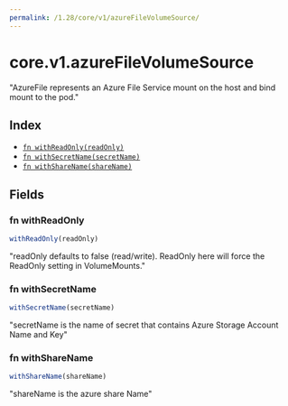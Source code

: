 ```yaml
---
permalink: /1.28/core/v1/azureFileVolumeSource/
---
```


# core.v1.azureFileVolumeSource

"AzureFile represents an Azure File Service mount on the host and bind mount to the pod."

## Index

* [`fn withReadOnly(readOnly)`](#fn-withreadonly)
* [`fn withSecretName(secretName)`](#fn-withsecretname)
* [`fn withShareName(shareName)`](#fn-withsharename)

## Fields

### fn withReadOnly

```ts
withReadOnly(readOnly)
```

"readOnly defaults to false (read/write). ReadOnly here will force the ReadOnly setting in VolumeMounts."

### fn withSecretName

```ts
withSecretName(secretName)
```

"secretName is the  name of secret that contains Azure Storage Account Name and Key"

### fn withShareName

```ts
withShareName(shareName)
```

"shareName is the azure share Name"
